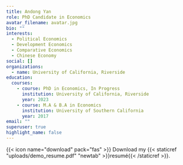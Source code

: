 ```yaml
---
title: Andong Yan
role: PhD Candidate in Economics
avatar_filename: avatar.jpg
bio: ""
interests:
  - Political Economics
  - Development Economics
  - Comparative Economics
  - Chinese Economy
social: []
organizations:
  - name: University of California, Riverside
education:
  courses:
    - course: PhD in Economics, In Progress
      institution: University of California, Riverside
      year: 2023
    - course: M.A & B.A in Economics
      institution: University of Southern California
      year: 2017
email: ""
superuser: true
highlight_name: false
---
```

{{< icon name="download" pack="fas" >}} Download my {{< staticref "uploads/demo_resume.pdf" "newtab" >}}resumé{{< /staticref >}}.